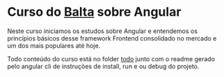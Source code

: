 # Curso do [Balta](balta.io) sobre Angular

Neste curso iniciamos os estudos sobre Angular e entendemos os princípios básicos desse framework Frontend consolidado no mercado e um dos mais populares até hoje.

Todo conteúdo do curso está no folder [todo](https://github.com/LukeDaniel16/Comecando-com-Angular/tree/master/todo) junto com o readme gerado pelo angular cli de instruções de install, run e ou debug do projeto.

